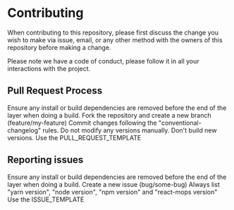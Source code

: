 # Contributing

When contributing to this repository, please first discuss the change you wish to make via issue, email, or any other method with the owners of this repository before making a change.

Please note we have a code of conduct, please follow it in all your interactions with the project.

## Pull Request Process

Ensure any install or build dependencies are removed before the end of the layer when doing a build.
Fork the repository and create a new branch (feature/my-feature)
Commit changes following the "conventional-changelog" rules.
Do not modify any versions manually. Don't build new versions.
Use the PULL_REQUEST_TEMPLATE

## Reporting issues

Ensure any install or build dependencies are removed before the end of the layer when doing a build.
Create a new issue (bug/some-bug)
Always list "yarn version", "node version", "npm version" and "react-mops version"
Use the ISSUE_TEMPLATE
